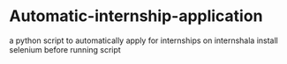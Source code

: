 # Automatic-internship-application
a python script to automatically apply for internships on internshala
install selenium before running script
